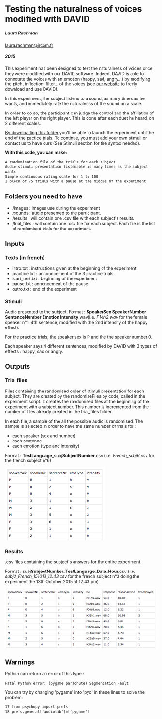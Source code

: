 # Testing the naturalness of voices modified with DAVID
##### Laura Rachman 
laura.rachman@ircam.fr
##### 2015
 
This experiment has been designed to test the naturalness of voices once they were modified with our DAVID software. Indeed, DAVID is able to connotate the voices with an emotion (happy, sad, angry...) by modifying the pitch, inflection, filter... of the voices (see [our website](http://cream.ircam.fr/?p=44) to freely download and use DAVID).

In this experiment, the subject listens to a sound, as many times as he wants, and immediately rate the naturalness of the sound on a scale.  

In order to do so, the participant can judge the control and the affiliation of the left player on the right player. This is done after each duet he heard, on 2 different scales.

[By downloading this folder](https://github.com/creamlab/Cream_Code/archive/master.zip) you'll be able to launch the experiment until the end of the pactice trials. To continue, you must add your own stimuli or contact us to have ours (See Stimuli section for the syntax needed).


**With this code, you can make:**

	A randomisation file of the trials for each subject
	Audio stimuli presentation listenable as many times as the subject wants
	Simple continuous rating scale for 1 to 100
	1 block of 75 trials with a pause at the middle of the experiment

## Folders you need to have

- /images : images use during the experiment
- /sounds : audio presented to the participant. 
- /results : will contain one .csv file with each subject's results.
- /trial\_files : will contain one .csv file for each subject. Each file is the list of randomised trials for the experiment.

## Inputs

### Texts (in french)
- intro.txt : instructions given at the beginning of the experiment
- practice.txt : announcement of the 3 practice trials
- start_test.txt : beginning of the experiment
- pause.txt : annoncement of the pause
- outro.txt : end of the experiment


### Stimuli
Audio presented to the subject. Format : **SpeakerSex SpeakerNumber SentenceNumber Emotion Intensity**.wav(i.e. *F14h2.wav* for the female speaker n°1, 4th sentence, modified with the 2nd intensity of the happy effect).

For the practice trials, the speaker sex is P and the the speaker number 0. 

Each speaker says 4 different sentences, modified by DAVID with 3 types of effects : happy, sad or angry. 

## Outputs
### Trial files
Files containing the randomised order of stimuli presentation for each subject. They are created by the randomiseFiles.py code, called in the experiment script. It creates the randomised files at the beginning of the experiment with a subject number. This number is incremented from the number of files already created in the trial_files folder. 

In each file, a sample of the all the possible audio is randomised. The sample is selected in order to have the same number of trials for :

- each speaker (sex and number)
- each sentence
- each emotion (type and intensity)

Format : **TestLanguage**\_subj**SubjectNumber**.csv (i.e. *French\_subj6.csv* for the french subject n°6)

![Trial File](https://github.com/creamlab/Cream_Code/blob/master/Images/TrialFile3.png)
### Results
.csv files containing the subject's answers for the entire experiment.

Format : subj**SubjectNumber**\_**TestLanguage**\_**Date**\_**Hour**.csv (i.e. *subj3\_French\_151013\_12.43.csv* for the french subject n°3 doing the experiment the 13th October 2015 at 12.43 pm)

![Results File](https://github.com/creamlab/Cream_Code/blob/master/Images/Results3.png)

## Warnings

Python can return an error of this type :

	Fatal Python error: (pygame parachute) Segmentation Fault
	
You can try by changing 'pygame' into 'pyo' in these lines to solve the problem:

	17 from psychopy import prefs
	18 prefs.general['audiolib']=['pygame']
